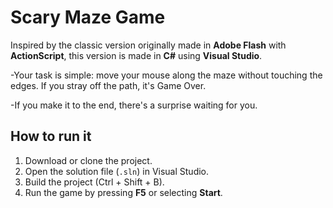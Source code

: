 # Scary Maze Game

Inspired by the classic version originally made in **Adobe Flash** with **ActionScript**, this version is made in **C#** using **Visual Studio**.

-Your task is simple: move your mouse along the maze without touching the edges. If you stray off the path, it's Game Over.

-If you make it to the end, there's a surprise waiting for you.

## How to run it
1. Download or clone the project.
2. Open the solution file (`.sln`) in Visual Studio.
3. Build the project (Ctrl + Shift + B).
4. Run the game by pressing **F5** or selecting **Start**.
